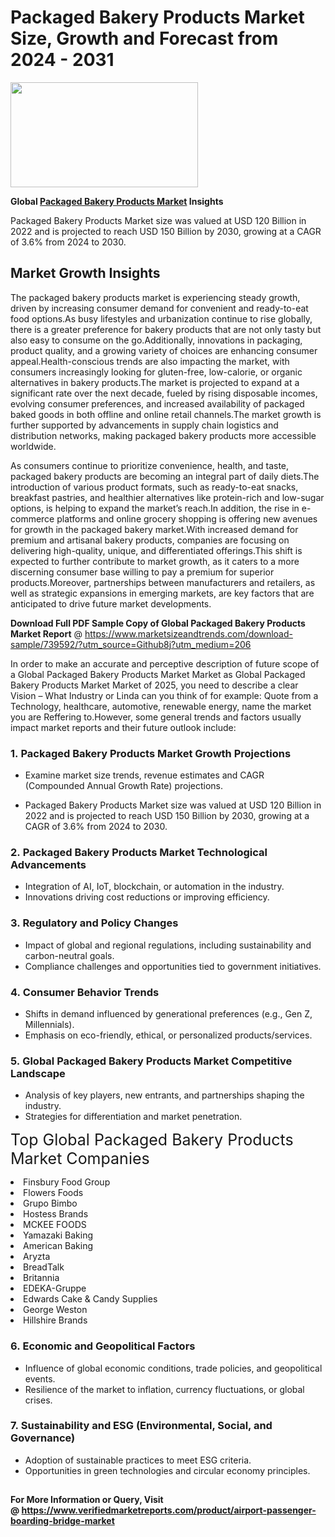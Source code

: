<H1>Packaged Bakery Products Market Size, Growth and Forecast from 2024 - 2031</H1><img class="aligncenter size-medium wp-image-584254" src="https://thirdeyenews.in/wp-content/uploads/2024/09/Global-Market-Research-300x168.jpeg" alt="" width="300" height="168" /><p><strong>Global&nbsp;<a href="https://www.marketsizeandtrends.com/download-sample/739592/?utm_source=Github8j?utm_medium=206">Packaged Bakery Products Market</a> Insights</strong></p><p>Packaged Bakery Products Market size was valued at USD 120 Billion in 2022 and is projected to reach USD 150 Billion by 2030, growing at a CAGR of 3.6% from 2024 to 2030.</p><p><h2>Market Growth Insights</h2> <p>The packaged bakery products market is experiencing steady growth, driven by increasing consumer demand for convenient and ready-to-eat food options.As busy lifestyles and urbanization continue to rise globally, there is a greater preference for bakery products that are not only tasty but also easy to consume on the go.Additionally, innovations in packaging, product quality, and a growing variety of choices are enhancing consumer appeal.Health-conscious trends are also impacting the market, with consumers increasingly looking for gluten-free, low-calorie, or organic alternatives in bakery products.The market is projected to expand at a significant rate over the next decade, fueled by rising disposable incomes, evolving consumer preferences, and increased availability of packaged baked goods in both offline and online retail channels.The market growth is further supported by advancements in supply chain logistics and distribution networks, making packaged bakery products more accessible worldwide.</p> <p>As consumers continue to prioritize convenience, health, and taste, packaged bakery products are becoming an integral part of daily diets.The introduction of various product formats, such as ready-to-eat snacks, breakfast pastries, and healthier alternatives like protein-rich and low-sugar options, is helping to expand the market’s reach.In addition, the rise in e-commerce platforms and online grocery shopping is offering new avenues for growth in the packaged bakery market.With increased demand for premium and artisanal bakery products, companies are focusing on delivering high-quality, unique, and differentiated offerings.This shift is expected to further contribute to market growth, as it caters to a more discerning consumer base willing to pay a premium for superior products.Moreover, partnerships between manufacturers and retailers, as well as strategic expansions in emerging markets, are key factors that are anticipated to drive future market developments.<p><span class=""><strong>Download Full PDF Sample Copy of Global Packaged Bakery Products Market Report</strong> @ <a href="https://www.marketsizeandtrends.com/download-sample/739592/?utm_source=Github8j?utm_medium=206" target="_blank">https://www.marketsizeandtrends.com/download-sample/739592/?utm_source=Github8j?utm_medium=206</a></span></p><p>In order to make an accurate and perceptive description of future scope of a Global&nbsp;Packaged Bakery Products Market Market as Global&nbsp;Packaged Bakery Products Market Market of 2025, you need to describe a clear Vision &ndash; What Industry or Linda can you think of for example: Quote from a Technology, healthcare, automotive, renewable energy, name the market you are Reffering to.However, some general trends and factors usually impact market reports and their future outlook include:</p><h3>1.&nbsp;<strong>Packaged Bakery Products Market Growth Projections</strong></h3><ul><li>Examine market size trends, revenue estimates and CAGR (Compounded Annual Growth Rate) projections.</li><li><p>Packaged Bakery Products Market size was valued at USD 120 Billion in 2022 and is projected to reach USD 150 Billion by 2030, growing at a CAGR of 3.6% from 2024 to 2030.</p></li></ul><h3>2.&nbsp;<strong>Packaged Bakery Products Market Technological Advancements</strong></h3><ul><li>Integration of AI, IoT, blockchain, or automation in the industry.</li><li>Innovations driving cost reductions or improving efficiency.</li></ul><h3>3.&nbsp;<strong>Regulatory and Policy Changes</strong></h3><ul><li>Impact of global and regional regulations, including sustainability and carbon-neutral goals.</li><li>Compliance challenges and opportunities tied to government initiatives.</li></ul><h3>4.&nbsp;<strong>Consumer Behavior Trends</strong></h3><ul><li>Shifts in demand influenced by generational preferences (e.g., Gen Z, Millennials).</li><li>Emphasis on eco-friendly, ethical, or personalized products/services.</li></ul><h3>5.&nbsp;<strong>Global Packaged Bakery Products Market Competitive Landscape</strong></h3><ul><li>Analysis of key players, new entrants, and partnerships shaping the industry.</li><li>Strategies for differentiation and market penetration.</li></ul><p data-pm-slice="1 1 []"><span style="color: inherit; font-family: inherit; font-size: 25px;">Top Global Packaged Bakery Products Market Companies</span></p><div class="" data-test-id=""><p><li>Finsbury Food Group</li><li> Flowers Foods</li><li> Grupo Bimbo</li><li> Hostess Brands</li><li> MCKEE FOODS</li><li> Yamazaki Baking</li><li> American Baking</li><li> Aryzta</li><li> BreadTalk</li><li> Britannia</li><li> EDEKA-Gruppe</li><li> Edwards Cake & Candy Supplies</li><li> George Weston</li><li> Hillshire Brands</li></p></div><h3>6.&nbsp;<strong>Economic and Geopolitical Factors</strong></h3><ul><li>Influence of global economic conditions, trade policies, and geopolitical events.</li><li>Resilience of the market to inflation, currency fluctuations, or global crises.</li></ul><h3>7.&nbsp;<strong>Sustainability and ESG (Environmental, Social, and Governance)</strong></h3><ul><li>Adoption of sustainable practices to meet ESG criteria.</li><li>Opportunities in green technologies and circular economy principles.</li></ul><h2><strong style="font-size: 14px;">For More Information or Query, Visit @&nbsp;</strong><a style="background-color: #ffffff; font-size: 14px;" href="https://www.marketsizeandtrends.com/report/packaged-bakery-products-market/" target="_blank">https://www.verifiedmarketreports.com/product/airport-passenger-boarding-bridge-market</a></h2>